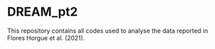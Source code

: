 # DREAM_pt2

This repository contains all codes used to analyse the data reported in Flores Horgue et al. (2021).
